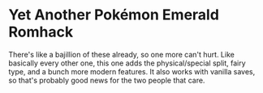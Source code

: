 # Yet Another Pokémon Emerald Romhack

There's like a bajillion of these already, so one more can't hurt. Like basically every other one, this one adds the physical/special split, fairy type, and a bunch more modern features. It also works with vanilla saves, so that's probably good news for the two people that care. 